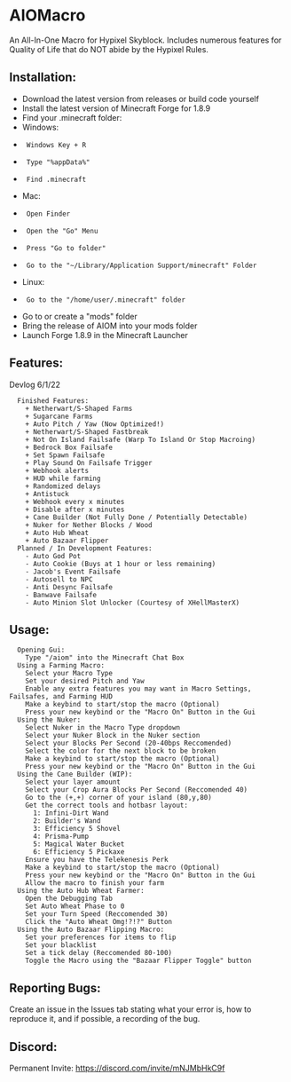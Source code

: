 # AIOMacro
An All-In-One Macro for Hypixel Skyblock. Includes numerous features for Quality of Life that do NOT abide by the Hypixel Rules.

## Installation:

-  Download the latest version from releases or build code yourself
-  Install the latest version of Minecraft Forge for 1.8.9
-  Find your .minecraft folder:
-    Windows: 
-      Windows Key + R
-      Type "%appData%"
-      Find .minecraft
-    Mac:
-      Open Finder
-      Open the "Go" Menu
-      Press "Go to folder"
-      Go to the "~/Library/Application Support/minecraft" Folder
-    Linux:
-      Go to the "/home/user/.minecraft" folder     
-  Go to or create a "mods" folder
-  Bring the release of AIOM into your mods folder
-  Launch Forge 1.8.9 in the Minecraft Launcher

## Features:
  Devlog 6/1/22
```
  Finished Features:
    + Netherwart/S-Shaped Farms
    + Sugarcane Farms
    + Auto Pitch / Yaw (Now Optimized!)
    + Netherwart/S-Shaped Fastbreak
    + Not On Island Failsafe (Warp To Island Or Stop Macroing)
    + Bedrock Box Failsafe
    + Set Spawn Failsafe
    + Play Sound On Failsafe Trigger
    + Webhook alerts
    + HUD while farming
    + Randomized delays
    + Antistuck
    + Webhook every x minutes
    + Disable after x minutes
    + Cane Builder (Not Fully Done / Potentially Detectable)
    + Nuker for Nether Blocks / Wood
    + Auto Hub Wheat
    + Auto Bazaar Flipper
  Planned / In Development Features:
    - Auto God Pot
    - Auto Cookie (Buys at 1 hour or less remaining)
    - Jacob's Event Failsafe
    - Autosell to NPC
    - Anti Desync Failsafe
    - Banwave Failsafe
    - Auto Minion Slot Unlocker (Courtesy of XHellMasterX) 
```
## Usage:
```
  Opening Gui:
    Type "/aiom" into the Minecraft Chat Box
  Using a Farming Macro:
    Select your Macro Type
    Set your desired Pitch and Yaw
    Enable any extra features you may want in Macro Settings, Failsafes, and Farming HUD
    Make a keybind to start/stop the macro (Optional)
    Press your new keybind or the "Macro On" Button in the Gui
  Using the Nuker:
    Select Nuker in the Macro Type dropdown
    Select your Nuker Block in the Nuker section
    Select your Blocks Per Second (20-40bps Reccomended)
    Select the color for the next block to be broken
    Make a keybind to start/stop the macro (Optional)
    Press your new keybind or the "Macro On" Button in the Gui
  Using the Cane Builder (WIP):
    Select your layer amount
    Select your Crop Aura Blocks Per Second (Reccomended 40)
    Go to the (+,+) corner of your island (80,y,80)
    Get the correct tools and hotbasr layout:
      1: Infini-Dirt Wand
      2: Builder's Wand
      3: Efficiency 5 Shovel
      4: Prisma-Pump
      5: Magical Water Bucket
      6: Efficiency 5 Pickaxe
    Ensure you have the Telekenesis Perk
    Make a keybind to start/stop the macro (Optional)
    Press your new keybind or the "Macro On" Button in the Gui
    Allow the macro to finish your farm
  Using the Auto Hub Wheat Farmer:
    Open the Debugging Tab
    Set Auto Wheat Phase to 0
    Set your Turn Speed (Reccomended 30)
    Click the "Auto Wheat Omg!?!?" Button
  Using the Auto Bazaar Flipping Macro:
    Set your preferences for items to flip
    Set your blacklist
    Set a tick delay (Reccomended 80-100)
    Toggle the Macro using the "Bazaar Flipper Toggle" button
```
    
    
## Reporting Bugs:
  Create an issue in the Issues tab stating what your error is, how to reproduce it, and if possible, a recording of the bug.
  
## Discord:
  Permanent Invite:
    https://discord.com/invite/mNJMbHkC9f
